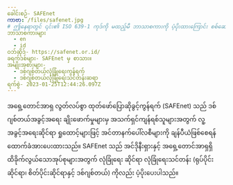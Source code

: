 ```yaml
---
ခေါင်းစဉ်- SAFEnet
ကာဗာ: /files/safenet.jpg
# ဤနေရာတွင် ၎င်း၏ ISO 639-1 ကုဒ်ကို မထည့်မီ ဘာသာစကားကို ပံ့ပိုးထားကြောင်း စစ်ဆေးပါ။ နိုင်ငံကုဒ်မပါဘဲ၊ ဆိုလိုသည်မှာ ms_MY အစား ms။
ဘာသာစကားများ
  - en
  - id
ဝဘ်ဆိုဒ်- https://safenet.or.id/
ခရက်ဒစ်များ- SAFEnet မှ စာသား။
အမျိုးအစားများ-
  - ဒစ်ဂျစ်တယ်လုံခြုံရေးကွန်ရက်
  - ဒစ်ဂျစ်တယ်လုံခြုံရေးသင်တန်းဆရာ
ရက်စွဲ- 2023-01-25T12:44:26.097Z
---
```

အရှေ့တောင်အာရှ လွတ်လပ်စွာ ထုတ်ဖော်ပြောဆိုခွင့်ကွန်ရက် (SAFEnet) သည် ဒစ်ဂျစ်တယ်အခွင့်အရေး ချိုးဖောက်မှုများမှ အသက်ရှင်ကျန်ရစ်သူများအတွက် လူ့အခွင့်အရေးဆိုင်ရာ ရှုထောင့်များဖြင့် အင်တာနက်ပေါ်လစီများကို ချန်ပီယံဖြစ်စေရန် ထောက်ခံအားပေးထားသည်။ SAFEnet သည် အင်ဒိုနီးရှားနှင့် အရှေ့တောင်အာရှရှိ ထိခိုက်လွယ်သောအုပ်စုများအတွက် လုံခြုံရေး ဆိုင်ရာ လုံခြုံရေးသင်တန်း (ရုပ်ပိုင်းဆိုင်ရာ၊ စိတ်ပိုင်းဆိုင်ရာနှင့် ဒစ်ဂျစ်တယ်) ကိုလည်း ပံ့ပိုးပေးပါသည်။